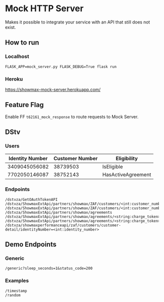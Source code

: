 # Mock HTTP Server

Makes it possible to integrate your service with an API that still does not exist.

## How to run

### Localhost
```
FLASK_APP=mock_server.py FLASK_DEBUG=True flask run
```

### Heroku

https://showmax-mock-server.herokuapp.com/

## Feature Flag

Enable FF `t62161_mock_response` to route requests to Mock Server.

## DStv

### Users

| Identity Number | Customer Number | Eligibility |
|---|---|---|
| 3409045056082 | 38739503 | IsEligible |
| 7702050146087 | 38752143 | HasActiveAgreement |


### Endpoints

```
/dstvza/GetOAuthTokenAPI
/dstvza/ShowmaxExtApi/partners/showmax/ZAF/customers/<int:customer_number>/activations
/dstvza/ShowmaxExtApi/partners/showmax/ZAF/customers/<int:customer_number>/agreements/eligibility
/dstvza/ShowmaxExtApi/partners/showmax/agreements
/dstvza/ShowmaxExtApi/partners/showmax/agreements/<string:charge_token>
/dstvza/ShowmaxExtApi/partners/showmax/agreements/<string:charge_token>/charges
/dstvza/showmaxperformanceapi/zaf/customers/customer-detail/identityNumber=<int:identity_number>
```

## Demo Endpoints

### Generic
```
/generic?sleep_seconds=1&status_code=200
```

### Examples

``` 
/timestamp
/random
```